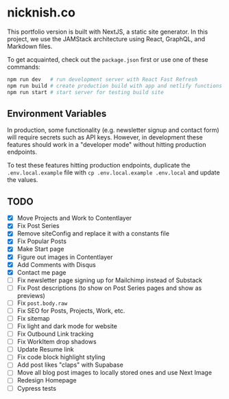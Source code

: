 # nicknish.co

This portfolio version is built with NextJS, a static site generator. In this project, we use the
JAMStack architecture using React, GraphQL, and Markdown files.

To get acquainted, check out the `package.json` first or use one of these commands:

```bash
npm run dev   # run development server with React Fast Refresh
npm run build # create production build with app and netlify functions
npm run start # start server for testing build site
```

## Environment Variables

In production, some functionality (e.g. newsletter signup and contact form) will require secrets
such as API keys. However, in development these features should work in a "developer mode" without
hitting production endpoints.

To test these features hitting production endpoints, duplicate the `.env.local.example` file with
`cp .env.local.example .env.local` and update the values.

## TODO

- [x] Move Projects and Work to Contentlayer
- [x] Fix Post Series
- [x] Remove siteConfig and replace it with a constants file
- [x] Fix Popular Posts
- [x] Make Start page
- [x] Figure out images in Contentlayer
- [x] Add Comments with Disqus
- [x] Contact me page
- [ ] Fix newsletter page signing up for Mailchimp instead of Substack
- [ ] Fix Post descriptions (to show on Post Series pages and show as previews)
- [ ] Fix `post.body.raw`
- [ ] Fix SEO for Posts, Projects, Work, etc.
- [ ] Fix sitemap
- [ ] Fix light and dark mode for website
- [ ] Fix Outbound Link tracking
- [ ] Fix WorkItem drop shadows
- [ ] Update Resume link
- [ ] Fix code block highlight styling
- [ ] Add post likes "claps" with Supabase
- [ ] Move all blog post images to locally stored ones and use Next Image
- [ ] Redesign Homepage
- [ ] Cypress tests
